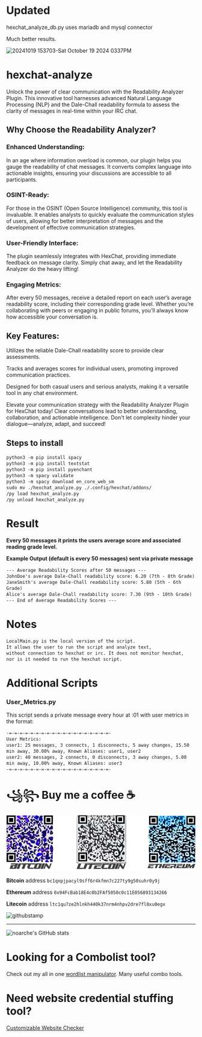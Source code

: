 # Updated 

hexchat_analyze_db.py uses mariadb and mysql connector

Much better results. 

![20241019 153703-Sat October 19 2024 0337PM](https://github.com/user-attachments/assets/f450c9dc-d263-4630-a4a5-617b8146ce2f)


# hexchat-analyze
 Unlock the power of clear communication with the Readability Analyzer Plugin. This innovative tool harnesses advanced Natural Language Processing (NLP) and the Dale-Chall readability formula to assess the clarity of messages in real-time within your IRC chat.


## Why Choose the Readability Analyzer?


### Enhanced Understanding:

In an age where information overload is common, our plugin helps you gauge the readability of chat messages. It converts complex language into actionable insights, ensuring your discussions are accessible to all participants.

### OSINT-Ready: 

For those in the OSINT (Open Source Intelligence) community, this tool is invaluable. It enables analysts to quickly evaluate the communication styles of users, allowing for better interpretation of messages and the development of effective communication strategies.

### User-Friendly Interface:

The plugin seamlessly integrates with HexChat, providing immediate feedback on message clarity. Simply chat away, and let the Readability Analyzer do the heavy lifting!

### Engaging Metrics: 

After every 50 messages, receive a detailed report on each user’s average readability score, including their corresponding grade level. Whether you’re collaborating with peers or engaging in public forums, you'll always know how accessible your conversation is.

## Key Features:


Utilizes the reliable Dale-Chall readability score to provide clear assessments.

Tracks and averages scores for individual users, promoting improved communication practices.

Designed for both casual users and serious analysts, making it a versatile tool in any chat environment.

Elevate your communication strategy with the Readability Analyzer Plugin for HexChat today! Clear conversations lead to better understanding, collaboration, and actionable intelligence. Don't let complexity hinder your dialogue—analyze, adapt, and succeed!


## Steps to install

    python3 -m pip install spacy
    python3 -m pip install textstat
    python3 -m pip install pyenchant
    python3 -m spacy validate
    python3 -m spacy download en_core_web_sm
    sudo mv ./hexchat_analyze.py ./.config/hexchat/addons/
    /py load hexchat_analyze.py
    /py unload hexchat_analyze.py

# Result

**Every 50 messages it prints the users average score and associated reading grade level.**

**Example Output (default is every 50 messages) sent via private message**

    --- Average Readability Scores after 50 messages ---
    JohnDoe's average Dale-Chall readability score: 6.20 (7th - 8th Grade)
    JaneSmith's average Dale-Chall readability score: 5.80 (5th - 6th Grade)
    Alice's average Dale-Chall readability score: 7.30 (9th - 10th Grade)
    --- End of Average Readability Scores ---


# Notes

    LocalMain.py is the local version of the script. 
    It allows the user to run the script and analyze text, 
    without connection to hexchat or irc. It does not monitor hexchat, 
    nor is it needed to run the hexchat script. 

# Additional Scripts

### User_Metrics.py

This script sends a private message every hour at :01 with user metrics in the format:

    -=-=-=-=-=-=-=-=-=-=-=-=-=-=-=-=-=-=-=- 
    User Metrics:
    user1: 25 messages, 3 connects, 1 disconnects, 5 away changes, 15.50 min away, 30.00% away, Known Aliases: user1, user2 
    user2: 40 messages, 2 connects, 0 disconnects, 3 away changes, 5.00 min away, 10.00% away, Known Aliases: user3 
    -=-=-=-=-=-=-=-=-=-=-=-=-=-=-=-=-=-=-=-

# ꧁꧂  Buy me a coffee ☕

![qrCode](https://raw.githubusercontent.com/noarche/cd-ripper/main/unrelated-ignore/CryptoQRcodes.png)

**Bitcoin** address `bc1qnpjpacyl9sff6r4kfmn7c227ty9g50suhr0y9j`


**Ethereum** address `0x94FcBab18E4c0b2FAf5050c0c11E056893134266`


**Litecoin** address `ltc1qu7ze2hlnkh440k37nrm4nhpv2dre7fl8xu0egx`

![githubstamp](https://github.com/user-attachments/assets/d7b584e2-ba2a-442c-8783-9acb3a4781a5)


-------------------------------------------------------------------

![noarche's GitHub stats](https://github-readme-stats.vercel.app/api?username=noarche&show_icons=true&theme=transparent)

# Looking for a Combolist tool?

Check out my all in one [wordlist manipulator](https://github.com/noarche/ComboToolPro-GUI). Many useful combo tools. 



# Need website credential stuffing tool?

[Customizable Website Checker](https://github.com/noarche/brute)
